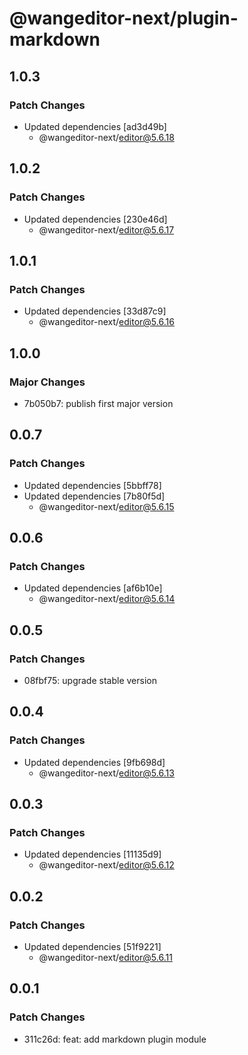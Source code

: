 # @wangeditor-next/plugin-markdown

## 1.0.3

### Patch Changes

- Updated dependencies [ad3d49b]
  - @wangeditor-next/editor@5.6.18

## 1.0.2

### Patch Changes

- Updated dependencies [230e46d]
  - @wangeditor-next/editor@5.6.17

## 1.0.1

### Patch Changes

- Updated dependencies [33d87c9]
  - @wangeditor-next/editor@5.6.16

## 1.0.0

### Major Changes

- 7b050b7: publish first major version

## 0.0.7

### Patch Changes

- Updated dependencies [5bbff78]
- Updated dependencies [7b80f5d]
  - @wangeditor-next/editor@5.6.15

## 0.0.6

### Patch Changes

- Updated dependencies [af6b10e]
  - @wangeditor-next/editor@5.6.14

## 0.0.5

### Patch Changes

- 08fbf75: upgrade stable version

## 0.0.4

### Patch Changes

- Updated dependencies [9fb698d]
  - @wangeditor-next/editor@5.6.13

## 0.0.3

### Patch Changes

- Updated dependencies [11135d9]
  - @wangeditor-next/editor@5.6.12

## 0.0.2

### Patch Changes

- Updated dependencies [51f9221]
  - @wangeditor-next/editor@5.6.11

## 0.0.1

### Patch Changes

- 311c26d: feat: add markdown plugin module
